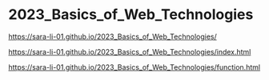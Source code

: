 # 2023_Basics_of_Web_Technologies

https://sara-li-01.github.io/2023_Basics_of_Web_Technologies/

https://sara-li-01.github.io/2023_Basics_of_Web_Technologies/index.html

https://sara-li-01.github.io/2023_Basics_of_Web_Technologies/function.html
